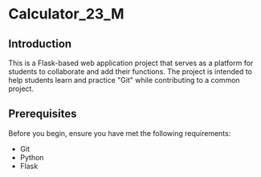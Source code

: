 # Calculator_23_M

## Introduction

This is a Flask-based web application project that serves as a platform for students to collaborate and add their functions. The project is intended to help students learn and practice "Git" while contributing to a common project.

## Prerequisites

Before you begin, ensure you have met the following requirements:
- Git
- Python 
- Flask 
